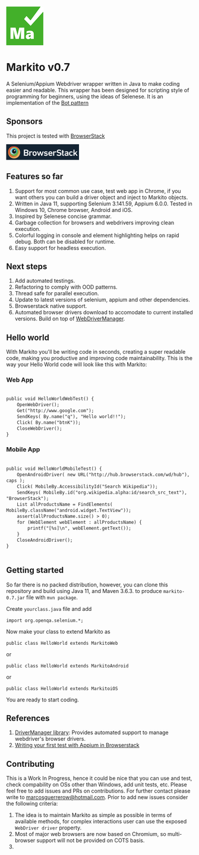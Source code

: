 ![Markito logo](/images/Markito-100.png)
# Markito v0.7
A Selenium/Appium Webdriver wrapper written in Java to make coding easier and readable.  This wrapper has been designed for scripting style of programming for beginners, using the ideas of Selenese. 
It is an implementation of the [Bot pattern](https://www.selenium.dev/documentation/test_practices/design_strategies/#bot-pattern)
## Sponsors
This project is tested with [BrowserStack](https://www.browserstack.com/)

![BrowserStack](/images/browserstacklogo.png)
## Features so far
1. Support for most common use case, test web app in Chrome, if you want others you can build a driver object and inject to Markito objects.
2. Written in Java 11, supporting Selenium 3.141.59, Appium 6.0.0.  Tested in Windows 10, Chrome browser, Android and iOS.
3. Inspired by Selenese concise grammar.
4. Garbage collection for browsers and webdrivers improving clean execution.
5. Colorful logging in console and element highlighting helps on rapid debug.  Both can be disabled for runtime.
6. Easy support for headless execution.
## Next steps
1. Add automated testings.
2. Refactoring to comply with OOD patterns.
3. Thread safe for parallel execution.
4. Update to latest versions of selenium, appium and other dependencies.
5. Browserstack native support.
6. Automated browser drivers download to accomodate to current installed versions.  Build on top of [WebDriverManager](https://bonigarcia.dev/webdrivermanager/#webdriver-builder).

## Hello world
With Markito you'll be writing code in seconds, creating a super readable code, making you productive and improving code maintainability. This is the way your Hello World code will look like this with Markito:
### Web App
<pre><code>
public void HelloWorldWebTest() {
&nbsp;&nbsp;&nbsp;&nbsp;OpenWebDriver();
&nbsp;&nbsp;&nbsp;&nbsp;Get("http://www.google.com");
&nbsp;&nbsp;&nbsp;&nbsp;SendKeys( By.name("q"), "Hello world!!");
&nbsp;&nbsp;&nbsp;&nbsp;Click( By.name("btnK"));
&nbsp;&nbsp;&nbsp;&nbsp;CloseWebDriver();
}
</code></pre>
### Mobile App
<pre><code> 
public void HelloWorldMobileTest() {
&nbsp;&nbsp;&nbsp;&nbsp;OpenAndroidDriver( new URL("http://hub.browserstack.com/wd/hub"), caps );
&nbsp;&nbsp;&nbsp;&nbsp;Click( MobileBy.AccessibilityId("Search Wikipedia"));
&nbsp;&nbsp;&nbsp;&nbsp;SendKeys( MobileBy.id("org.wikipedia.alpha:id/search_src_text"), "BrowserStack");
&nbsp;&nbsp;&nbsp;&nbsp;List<WebElement> allProductsName = FindElements( MobileBy.className("android.widget.TextView"));
&nbsp;&nbsp;&nbsp;&nbsp;assert(allProductsName.size() > 0);
&nbsp;&nbsp;&nbsp;&nbsp;for (WebElement webElement : allProductsName) {
&nbsp;&nbsp;&nbsp;&nbsp;&nbsp;&nbsp;&nbsp;&nbsp;printf("[%s]\n", webElement.getText());
&nbsp;&nbsp;&nbsp;&nbsp;}
&nbsp;&nbsp;&nbsp;&nbsp;CloseAndroidDriver();
}

</code></pre>
## Getting started
So far there is no packed distribution, however, you can clone this repository and build using Java 11, and Maven 3.6.3. to produce <code>markito-0.7.jar</code> file with <code>mvn package</code>.
<p>Create  <code>yourclass.java</code> file and add</p>
<pre><code>import org.openqa.selenium.*;</code></pre>
Now make your class to extend Markito as
<pre><code>public class HelloWorld extends MarkitoWeb</code></pre> or
<pre><code>public class HelloWorld extends MarkitoAndroid</code></pre> or
<pre><code>public class HelloWorld extends MarkitoiOS</code></pre> 
You are ready to start coding.

## References
1. [DriverManager library](https://bonigarcia.dev/webdrivermanager/): Provides automated support to manage webdriver's browser drivers.
2. [Writing your first test with Appium in Browserstack](https://github.com/browserstack/java-appium-app-browserstack/tree/master/java_8)

## Contributing
This is a Work In Progress, hence it could be nice that you can use and test, check compability on OSs other than Windows, add unit tests, etc.  Please feel free to add issues and PRs on contributions.   For further contact please write to [marcosguerrerow@hotmail.com](mailto:marcosguerrerow@hotmail.com).   Prior to add new issues consider the following criteria:

1. The idea is to maintain Markito as simple as possible in terms of available methods, for complex interactions user can use the exposed <code>WebDriver driver</code> property.
2. Most of major web browsers are now based on Chromium, so multi-browser support will not be provided on COTS basis.
3. 
